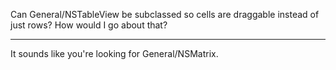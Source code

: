 Can General/NSTableView be subclassed so cells are draggable instead of just rows?  How would I go about that?

----

It sounds like you're looking for General/NSMatrix.